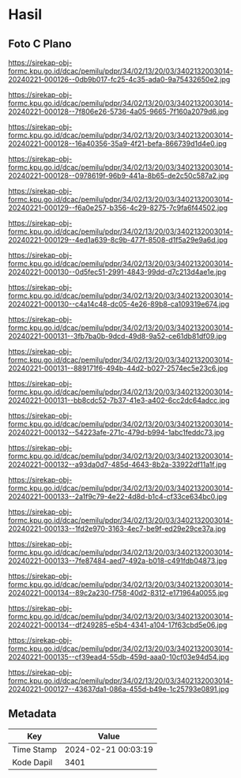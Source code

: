 # Hasil

## Foto C Plano

https://sirekap-obj-formc.kpu.go.id/dcac/pemilu/pdpr/34/02/13/20/03/3402132003014-20240221-000126--0db9b017-fc25-4c35-ada0-9a75432650e2.jpg

https://sirekap-obj-formc.kpu.go.id/dcac/pemilu/pdpr/34/02/13/20/03/3402132003014-20240221-000128--7f806e26-5736-4a05-9665-7f160a2079d6.jpg

https://sirekap-obj-formc.kpu.go.id/dcac/pemilu/pdpr/34/02/13/20/03/3402132003014-20240221-000128--16a40356-35a9-4f21-befa-866739d1d4e0.jpg

https://sirekap-obj-formc.kpu.go.id/dcac/pemilu/pdpr/34/02/13/20/03/3402132003014-20240221-000128--0978619f-96b9-441a-8b65-de2c50c587a2.jpg

https://sirekap-obj-formc.kpu.go.id/dcac/pemilu/pdpr/34/02/13/20/03/3402132003014-20240221-000129--f6a0e257-b356-4c29-8275-7c9fa6f44502.jpg

https://sirekap-obj-formc.kpu.go.id/dcac/pemilu/pdpr/34/02/13/20/03/3402132003014-20240221-000129--4ed1a639-8c9b-477f-8508-d1f5a29e9a6d.jpg

https://sirekap-obj-formc.kpu.go.id/dcac/pemilu/pdpr/34/02/13/20/03/3402132003014-20240221-000130--0d5fec51-2991-4843-99dd-d7c213d4ae1e.jpg

https://sirekap-obj-formc.kpu.go.id/dcac/pemilu/pdpr/34/02/13/20/03/3402132003014-20240221-000130--c4a14c48-dc05-4e26-89b8-ca109319e674.jpg

https://sirekap-obj-formc.kpu.go.id/dcac/pemilu/pdpr/34/02/13/20/03/3402132003014-20240221-000131--3fb7ba0b-9dcd-49d8-9a52-ce61db81df09.jpg

https://sirekap-obj-formc.kpu.go.id/dcac/pemilu/pdpr/34/02/13/20/03/3402132003014-20240221-000131--889171f6-494b-44d2-b027-2574ec5e23c6.jpg

https://sirekap-obj-formc.kpu.go.id/dcac/pemilu/pdpr/34/02/13/20/03/3402132003014-20240221-000131--bb8cdc52-7b37-41e3-a402-6cc2dc64adcc.jpg

https://sirekap-obj-formc.kpu.go.id/dcac/pemilu/pdpr/34/02/13/20/03/3402132003014-20240221-000132--54223afe-271c-479d-b994-1abc1feddc73.jpg

https://sirekap-obj-formc.kpu.go.id/dcac/pemilu/pdpr/34/02/13/20/03/3402132003014-20240221-000132--a93da0d7-485d-4643-8b2a-33922df11a1f.jpg

https://sirekap-obj-formc.kpu.go.id/dcac/pemilu/pdpr/34/02/13/20/03/3402132003014-20240221-000133--2a1f9c79-4e22-4d8d-b1c4-cf33ce634bc0.jpg

https://sirekap-obj-formc.kpu.go.id/dcac/pemilu/pdpr/34/02/13/20/03/3402132003014-20240221-000133--1fd2e970-3163-4ec7-be9f-ed29e29ce37a.jpg

https://sirekap-obj-formc.kpu.go.id/dcac/pemilu/pdpr/34/02/13/20/03/3402132003014-20240221-000133--7fe87484-aed7-492a-b018-c491fdb04873.jpg

https://sirekap-obj-formc.kpu.go.id/dcac/pemilu/pdpr/34/02/13/20/03/3402132003014-20240221-000134--89c2a230-f758-40d2-8312-e171964a0055.jpg

https://sirekap-obj-formc.kpu.go.id/dcac/pemilu/pdpr/34/02/13/20/03/3402132003014-20240221-000134--df249285-e5b4-4341-a104-17f63cbd5e06.jpg

https://sirekap-obj-formc.kpu.go.id/dcac/pemilu/pdpr/34/02/13/20/03/3402132003014-20240221-000135--cf39ead4-55db-459d-aaa0-10cf03e94d54.jpg

https://sirekap-obj-formc.kpu.go.id/dcac/pemilu/pdpr/34/02/13/20/03/3402132003014-20240221-000127--43637da1-086a-455d-b49e-1c25793e0891.jpg


## Metadata

| Key        | Value               |
| ---------- | ------------------- |
| Time Stamp | 2024-02-21 00:03:19 |
| Kode Dapil | 3401                |



